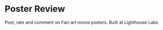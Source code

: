 Poster Review
=============

Post, rate and comment on Fan-art movie posters. Built at Lighthouse Labs
